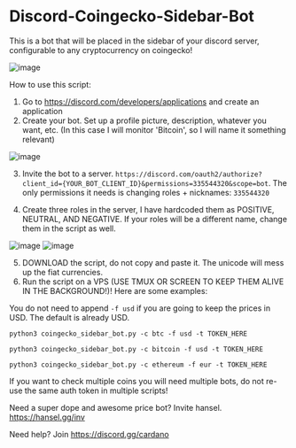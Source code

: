 # Discord-Coingecko-Sidebar-Bot
This is a bot that will be placed in the sidebar of your discord server, configurable to any cryptocurrency on coingecko!

![image](https://user-images.githubusercontent.com/93408277/147702443-a7bff50f-b0fb-4e42-8cc5-759480401c04.png)


How to use this script:

1. Go to https://discord.com/developers/applications and create an application
2. Create your bot. Set up a profile picture, description, whatever you want, etc. (In this case I will monitor 'Bitcoin', so I will name it something relevant)

![image](https://user-images.githubusercontent.com/93408277/147702564-18ab933b-6c66-44ac-8f8b-f0a1f9d4297e.png)

3. Invite the bot to a server. `https://discord.com/oauth2/authorize?client_id={YOUR_BOT_CLIENT_ID}&permissions=335544320&scope=bot`. The only permissions it needs is changing roles + nicknames: `335544320`

4. Create three roles in the server, I have hardcoded them as POSITIVE, NEUTRAL, AND NEGATIVE. If your roles will be a different name, change them in the script as well.

![image](https://user-images.githubusercontent.com/93408277/147702648-04de8871-ee27-48bc-8145-22b25dc32711.png)
![image](https://user-images.githubusercontent.com/93408277/147702669-30bbab81-cb77-484a-9bc4-7c186c0d6893.png)


5. DOWNLOAD the script, do not copy and paste it. The unicode will mess up the fiat currencies.
6. Run the script on a VPS (USE TMUX OR SCREEN TO KEEP THEM ALIVE IN THE BACKGROUND!)! Here are some examples:

You do not need to append `-f usd` if you are going to keep the prices in USD. The default is already USD.

`python3 coingecko_sidebar_bot.py -c btc -f usd -t TOKEN_HERE`

`python3 coingecko_sidebar_bot.py -c bitcoin -f usd -t TOKEN_HERE`

`python3 coingecko_sidebar_bot.py -c ethereum -f eur -t TOKEN_HERE`

If you want to check multiple coins you will need multiple bots, do not re-use the same auth token in multiple scripts!

Need a super dope and awesome price bot? Invite hansel. https://hansel.gg/inv


Need help? Join https://discord.gg/cardano
